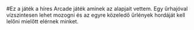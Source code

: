 #Ez a játék a híres Arcade játék aminek az alapjait vettem. Egy űrhajóval vízszintesen lehet mozogni és az egyre közeledő űrlények hordáját kell lelőni mielőtt elérnek minket.
